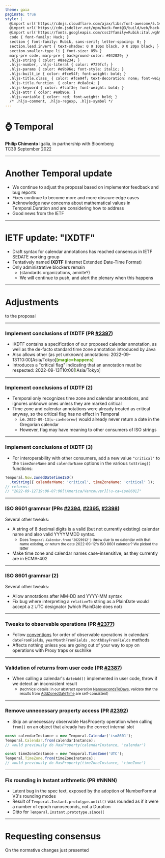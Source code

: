 ```yaml
---
theme: gaia
paginate: true
style: |
  @import url('https://cdnjs.cloudflare.com/ajax/libs/font-awesome/5.14.0/css/all.min.css');
  @import url('https://cdn.jsdelivr.net/npm/hack-font@3/build/web/hack-subset.css');
  @import url('https://fonts.googleapis.com/css2?family=Rubik:ital,wght@0,400;0,700;1,400;1,700&display=swap');
  code { font-family: Hack; }
  section { font-family: Rubik, sans-serif; letter-spacing: 0; }
  section.lead.invert { text-shadow: 0 0 10px black, 0 0 20px black; }
  section.smaller-type li { font-size: 85% }
  marp-pre code, marp-pre { background-color: #042029; }
  .hljs-string { color: #8ae234; }
  .hljs-number, .hljs-literal { color: #729fcf; }
  .hljs-params { color: #e9b96e; font-style: italic; }
  .hljs-built_in { color: #fce94f; font-weight: bold; }
  .hljs-title.class_ { color: #fce94f; text-decoration: none; font-weight: bold; }
  .hljs-title.function_ { color: #c8a8c4; }
  .hljs-keyword { color: #fcaf3e; font-weight: bold; }
  .hljs-attr { color: #e9b96e; }
  .hljs-variable { color: red; font-weight: bold; }
  /* .hljs-comment, .hljs-regexp, .hljs-symbol */
---
```


<!--
_class: invert lead
_footer: DRAFT
-->

# ⌚ **Temporal**

**Philip Chimento**
Igalia, in partnership with Bloomberg  
TC39 September 2022

---

# Another Temporal update

- We continue to adjust the proposal based on implementor feedback and bug reports
- Fixes continue to become more and more obscure edge cases
- Acknowledge new concerns about mathematical values in Temporal.Duration and are considering how to address
- Good news from the IETF

---

# IETF update: "IXDTF"

- Draft syntax for calendar annotations has reached consensus in IETF SEDATE working group
- Tentatively named **IXDTF** (Internet Extended Date-Time Format)
- Only administrative blockers remain
  * (standards organizations, amirite?)
  * We will continue to push, and alert the plenary when this happens

---

<!-- _class: invert lead -->

# Adjustments
to the proposal

---

### Implement conclusions of IXDTF (PR [#2397](https://github.com/tc39/proposal-temporal/pull/2397))

- IXDTF contains a specification of our proposed calendar annotation, as well as the de-facto standard time zone annotation introduced by Java
- Also allows other (as yet unknown) annotations: 2022-09-13T10:00[Asia/Tokyo]**<span style="color:#4e9a06">\[magic=happens]</span>**
- Introduces a "critical flag" indicating that an annotation must be respected: 2022-09-13T10:00[**<span style="color:#4e9a06">!</span>**<!---->Asia/Tokyo]

---

### Implement conclusions of IXDTF (2)

- Temporal only recognizes time zone and calendar annotations, and ignores unknown ones unless they are marked critical
- Time zone and calendar annotations were already treated as critical anyway, so the critical flag has no effect in Temporal
  - i.e. `2022-09-13[u-ca=hebrew]` would already never return a date in the Gregorian calendar
  - However, flag may have meaning to other consumers of ISO strings

---

### Implement conclusions of IXDTF (3)

- For interoperability with other consumers, add a new value `"critical"` to the `timeZoneName` and `calendarName` options in the various `toString()` functions:

```js
Temporal.Now.zonedDateTimeISO()
  .toString({ calendarName: 'critical', timeZoneName: 'critical' });
// returns:
// "2022-09-12T19:00-07:00[!America/Vancouver][!u-ca=iso8601]"
```

---

### ISO 8601 grammar (PRs [#2394](https://github.com/tc39/proposal-temporal/pull/2394), [#2395](https://github.com/tc39/proposal-temporal/pull/2395), [#2398](https://github.com/tc39/proposal-temporal/pull/2398))

Several other tweaks:
- A string of 8 decimal digits is a valid (but not currently existing) calendar name and also valid YYYYMMDD syntax.
  - <small>Does `Temporal.Calendar.from('20220912')` throw due to no calendar with that name existing, or return the date 2022-09-12's ISO 8601 calendar? We picked the latter</small>
- Make time zone and calendar names case-insensitive, as they currently are in ECMA-402

---

### ISO 8601 grammar (2)

Several other tweaks:
- Allow annotations after MM-DD and YYYY-MM syntax
- Fix bug where interpreting a `relativeTo` string as a PlainDate would accept a `Z` UTC designator (which PlainDate does not)

---

### Tweaks to observable operations (PR [#2377](https://github.com/tc39/proposal-temporal/pull/2377))

- Follow [conventions](https://github.com/tc39/how-we-work/pull/119) for order of observable operations in calendars' `dateFromFields`, `yearMonthFromFields` , `monthDayFromFields` methods
- Affects nothing unless you are going out of your way to spy on operations with Proxy traps or suchlike

---

### Validation of returns from user code (PR [#2387](https://github.com/tc39/proposal-temporal/pull/2387))

- When calling a calendar's `dateAdd()` implemented in user code, throw if we detect an inconsistent result
  - <small>(technical details: in our abstract operation [NanosecondsToDays](https://tc39.es/proposal-temporal/#sec-temporal-nanosecondstodays), validate that the results from [AddZonedDateTime](https://tc39.es/proposal-temporal/#sec-temporal-addzoneddatetime) are self-consistent)</small>

---

### Remove unnecessary property access (PR [#2392](https://github.com/tc39/proposal-temporal/pull/2392))

- Skip an unnecessary observable HasProperty operation when calling `from()` on an object that already has the correct internal slot

```js
const calendarInstance = new Temporal.Calendar('iso8601');
Temporal.Calendar.from(calendarInstance);
// would previously do HasProperty(calendarInstance, 'calendar')

const timeZoneInstance = new Temporal.TimeZone('UTC');
Temporal.TimeZone.from(timeZoneInstance);
// would previously do HasProperty(timeZoneInstance, 'timeZone')
```

---

### Fix rounding in Instant arithmetic (PR #NNNN)

- Latent bug in the spec text, exposed by the adoption of NumberFormat V3's rounding modes
- Result of `Temporal.Instant.prototype.until()` was rounded as if it were a number of epoch nanoseconds, not a Duration
- Ditto for `Temporal.Instant.prototype.since()`

---

<!-- _class: lead -->

# Requesting consensus

On the normative changes just presented
